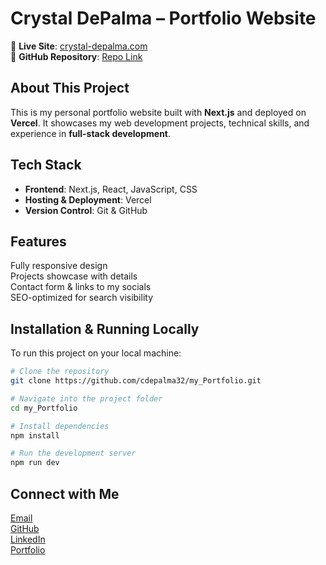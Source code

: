 # Crystal DePalma – Portfolio Website

🚀 **Live Site**: [crystal-depalma.com](https://crystal-depalma.com)  
📁 **GitHub Repository**: [Repo Link](https://github.com/cdepalma32/portfolio-crystaldepalma)

## About This Project
This is my personal portfolio website built with **Next.js** and deployed on **Vercel**. It showcases my web development projects, technical skills, and experience in **full-stack development**.

## Tech Stack
- **Frontend**: Next.js, React, JavaScript, CSS  
- **Hosting & Deployment**: Vercel  
- **Version Control**: Git & GitHub  

## Features
Fully responsive design  
Projects showcase with details  
Contact form & links to my socials  
SEO-optimized for search visibility  

## Installation & Running Locally
To run this project on your local machine:

```bash
# Clone the repository
git clone https://github.com/cdepalma32/my_Portfolio.git

# Navigate into the project folder
cd my_Portfolio

# Install dependencies
npm install

# Run the development server
npm run dev
```

## Connect with Me
[Email](crystaldepalma@yahoo.com)  
[GitHub](https://github.com/cdepalma32)  
[LinkedIn](https://www.linkedin.com/in/crystal-depalma-496710304/)  
[Portfolio](crystal-depalma.com)